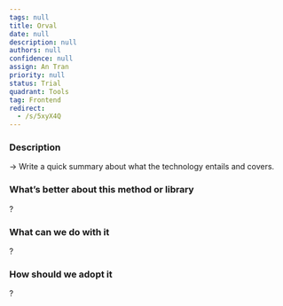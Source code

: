 ```yaml
---
tags: null
title: Orval
date: null
description: null
authors: null
confidence: null
assign: An Tran
priority: null
status: Trial
quadrant: Tools
tag: Frontend
redirect:
  - /s/5xyX4Q
---
```


<!-- table_of_contents cb2b6bcf-d49d-4039-bf2a-be21c7492c14 -->

### Description

→ Write a quick summary about what the technology entails and covers.

### What’s better about this method or library

?

### What can we do with it

?

### How should we adopt it

?

<!-- child_database 5e212400-4117-43e1-9499-2b1ccaf99b1c -->
